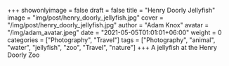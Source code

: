 +++
showonlyimage = false
draft = false
title = "Henry Doorly Jellyfish"
image = "img/post/henry_doorly_jellyfish.jpg"
cover = "/img/post/henry_doorly_jellyfish.jpg"
author = "Adam Knox"
avatar = "/img/adam_avatar.jpeg"
date = "2021-05-05T01:01:01+06:00"
weight = 0
categories = ["Photography", "Travel"]
tags = ["Photography", "animal", "water", "jellyfish", "zoo", "Travel", "nature"]
+++
A jellyfish at the Henry Doorly Zoo
<!--more-->